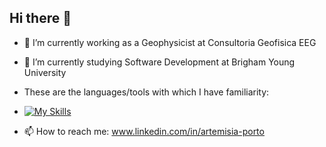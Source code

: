 ## Hi there 👋

<!--
**artemisiaporto/artemisiaporto** is a ✨ _special_ ✨ repository because its `README.md` (this file) appears on your GitHub profile.

Here are some ideas to get you started:

- 🔭 I’m currently working on ...
- 🌱 I’m currently learning ...
- 👯 I’m looking to collaborate on ...
- 🤔 I’m looking for help with ...
- 💬 Ask me about ...
- 📫 How to reach me: ...
- 😄 Pronouns: ...
- ⚡ Fun fact: ...
-->

- 🔭 I’m currently working as a Geophysicist at Consultoria Geofisica EEG
- 🌱 I’m currently studying Software Development at Brigham Young University

- These are the languages/tools with which I have familiarity:
- [![My Skills](https://skillicons.dev/icons?i=python,html,css,js,c#)](https://skillicons.dev)

- 📫 How to reach me: www.linkedin.com/in/artemisia-porto
